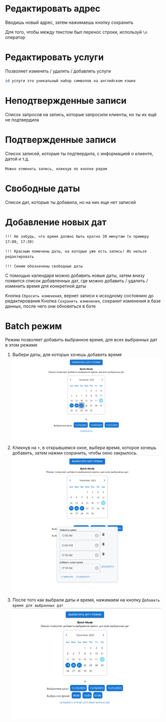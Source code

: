 # Редактировать адрес

Вводишь новый адрес, затем нажимаешь кнопку сохранить

Для того, чтобы между текстом был перенос строки, используй `\n` оператор

# Редактировать услуги

Позволяет изменять / удалять / добавлять услуги

```bash
id услуги это уникальный набор символов на английском языке
```

# Неподтвержденные записи

Список запросов на запись, которые запросили клиенты, но ты их ещё не подтвердила

# Подтвержденные записи

Список записей, которые ты подтвердила, с информацией о клиенте, датой и т.д.

`Можно отменить запись, кликнув по кнопке рядом`

# Свободные даты

Список дат, которые ты добавила, но на них еще нет записей

# Добавление новых дат

`!!! Не забудь, что время должно быть кратно 30 минутам (к примеру 17:00, 17:30)`

`!!! Красным помечены даты, на которые уже есть запись! Их нельзя редактировать`

`!!! Синим обозначены свободные даты`

С помощью календаря можно добавить новые даты,
затем внизу появится список добавленных дат, где можно добавить / удалить / изменить время для конкретной даты

Кнопка `Сбросить изменения`, вернет записи к исходному состоянию до редактирования
Кнопка `Сохранить изменения`, сохранит изменения в базе данных, после чего они обновяться в боте

# Batch режим

Режим позволяет добавить выбранное время, для всех выбранных дат в этом режиме

1. Выбери даты, для которых хочешь добавить время
   ![Alt text](image.png)

2. Кликнув на `+`, в открывшемся окне, выбери время, которое хочешь добавить, затем нажми сохранить, чтобы окно закрылось.
   ![Alt text](image-1.png)

3. После того как выбрали даты и время, нажимаем на кнопку `Добавить время для выбранных дат`
   ![Alt text](image-3.png)
